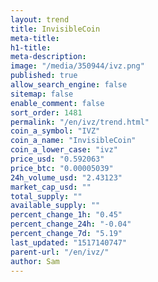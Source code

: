 ```yaml
---
layout: trend
title: InvisibleCoin
meta-title: 
h1-title: 
meta-description: 
image: "/media/350944/ivz.png"
published: true
allow_search_engine: false
sitemap: false
enable_comment: false
sort_order: 1481
permalink: "/en/ivz/trend.html"
coin_a_symbol: "IVZ"
coin_a_name: "InvisibleCoin"
coin_a_lower_case: "ivz"
price_usd: "0.592063"
price_btc: "0.00005039"
24h_volume_usd: "2.43123"
market_cap_usd: ""
total_supply: ""
available_supply: ""
percent_change_1h: "0.45"
percent_change_24h: "-0.04"
percent_change_7d: "5.19"
last_updated: "1517140747"
parent-url: "/en/ivz/"
author: Sam
---
```


